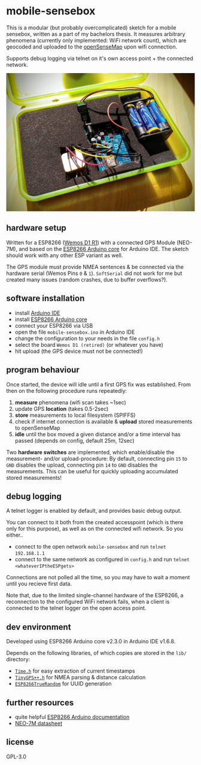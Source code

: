 # mobile-sensebox

This is a modular (but probably overcomplicated) sketch for a mobile sensebox, written as a part of my bachelors thesis.
It measures arbitrary phenomena (currently only implemented: WiFi network count),
which are geocoded and uploaded to the [openSenseMap](https://opensensemap.org) upon wifi connection.

Supports debug logging via telnet on it's own access point + the connected network.

![box setup](box.jpg)

## hardware setup
Written for a ESP8266 ([Wemos D1 R1](http://www.wemos.cc/Products/d1.html)) with a connected GPS Module (NEO-7M),
and based on the [ESP8266 Arduino core](https://github.com/esp8266/Arduino) for Arduino IDE.
The sketch should work with any other ESP variant as well.

The GPS module must provide NMEA sentences & be connected via the hardware serial (Wemos Pins `0` & `1`).
`SoftSerial` did not work for me but created many issues (random crashes, due to buffer overflows?).

## software installation
- install [Arduino IDE](https://arduino.cc/en/Main/Software)
- install [ESP8266 Arduino core](https://github.com/esp8266/Arduino#installing-with-boards-manager)
- connect your ESP8266 via USB
- open the file `mobile-sensebox.ino` in Arduino IDE
- change the configuration to your needs in the file `config.h`
- select the board `Wemos D1 (retired)` (or whatever you have)
- hit upload (the GPS device must not be connected!)

## program behaviour
Once started, the device will idle until a first GPS fix was established.
From then on the following procedure runs repeatedly:

1. **measure** phenomena (wifi scan takes ~1sec)
2. update GPS **location** (takes 0.5-2sec)
3. **store** measurements to local filesystem (SPIFFS)
4. check if internet connection is available & **upload** stored measurements to openSenseMap
5. **idle** until the box moved a given distance and/or a time interval has passed (depends on config, default 25m, 12sec)

Two **hardware switches** are implemented, which enable/disable the measurement- and/or upload-procedure:
By default, connecting pin `15` to `GND` disables the upload,
connecting pin `14` to `GND` disables the measurements.
This can be useful for quickly uploading accumulated stored measurements!

## debug logging
A telnet logger is enabled by default, and provides basic debug output.

You can connect to it both from the created accesspoint (which is there only for this purpose), as well as on the connected wifi network.
So you either..
- connect to the open network `mobile-sensebox` and run `telnet 192.168.1.1`
- connect to the same network as configured in `config.h` and run `telnet <whateverIPtheESPgets>`

Connections are not polled all the time, so you may have to wait a moment until you recieve first data.

Note that, due to the limited single-channel hardware of the ESP8266,
a reconnection to the configured WiFi network fails,
when a client is connected to the telnet logger on the open access point.

## dev environment
Developed using ESP8266 Arduino core v2.3.0 in Arduino IDE v1.6.8.

Depends on the following libraries, of which copies are stored in the `lib/` directory:
- [`Time.h`](https://github.com/PaulStoffregen/Time) for easy extraction of current timestamps
- [`TinyGPS++.h`](http://arduiniana.org/libraries/tinygpsplus/) for NMEA parsing & distance calculation
- [`ESP8266TrueRandom`](https://github.com/marvinroger/ESP8266TrueRandom) for UUID generation

## further resources
- quite helpful [ESP8266 Arduino documentation](https://github.com/esp8266/Arduino/blob/master/doc/reference.md)
- [NEO-7M datasheet](https://www.u-blox.com/sites/default/files/products/documents/NEO-7_DataSheet_(UBX-13003830).pdf)

## license
GPL-3.0
